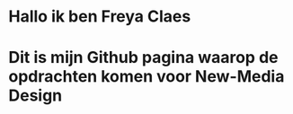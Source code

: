 # Hallo ik ben Freya Claes
# Dit is mijn Github pagina waarop de opdrachten komen voor New-Media Design
